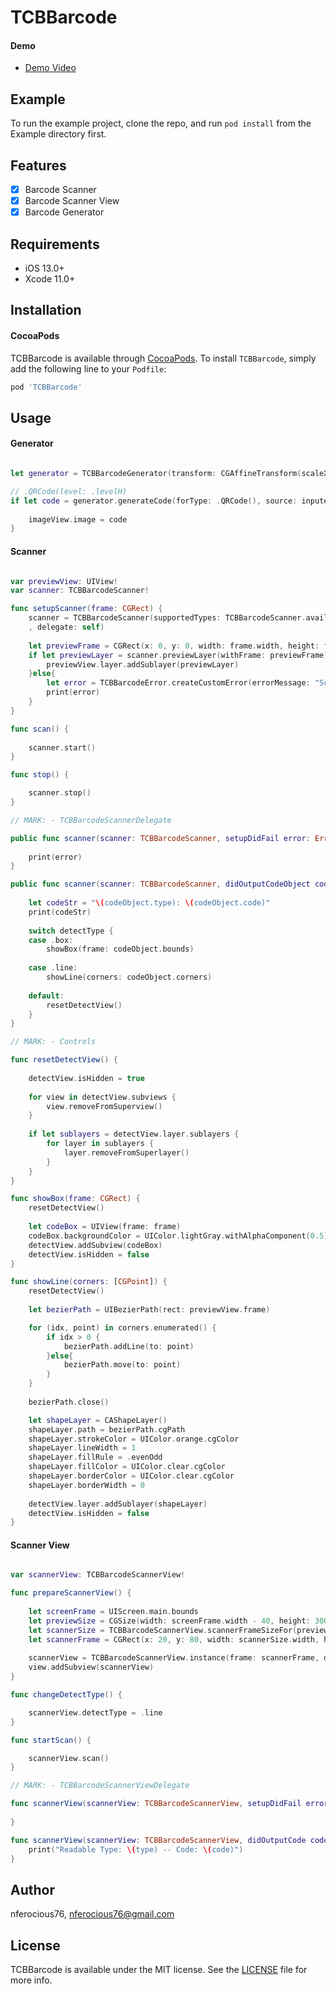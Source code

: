 # TCBBarcode

#### Demo
- [Demo Video]()

## Example

To run the example project, clone the repo, and run `pod install` from the Example directory first.

## Features

- [x] Barcode Scanner
- [x] Barcode Scanner View
- [x] Barcode Generator

## Requirements

- iOS 13.0+
- Xcode 11.0+

## Installation

#### CocoaPods
TCBBarcode is available through [CocoaPods](https://cocoapods.org). To install `TCBBarcode`, simply add the following line to your `Podfile`:

```ruby
pod 'TCBBarcode'
```
## Usage

#### Generator
```swift

let generator = TCBBarcodeGenerator(transform: CGAffineTransform(scaleX: 10, y: 10))

// .QRCode(level: .levelH)
if let code = generator.generateCode(forType: .QRCode(), source: inputeTxtFld.text!.cleanString) {
    
    imageView.image = code
}

```

#### Scanner
```swift

var previewView: UIView!
var scanner: TCBBarcodeScanner!

func setupScanner(frame: CGRect) {
    scanner = TCBBarcodeScanner(supportedTypes: TCBBarcodeScanner.availableTypes, playSoundOnSuccess: true
    , delegate: self)
    
    let previewFrame = CGRect(x: 0, y: 0, width: frame.width, height: frame.height - TCBBarcodeScannerView.codeLblHeight)
    if let previewLayer = scanner.previewLayer(withFrame: previewFrame) {
        previewView.layer.addSublayer(previewLayer)
    }else{
        let error = TCBBarcodeError.createCustomError(errorMessage: "Scanner preview configuration failed")
        print(error)
    }
}

func scan() {
    
    scanner.start()
}

func stop() {

    scanner.stop()
}

// MARK: - TCBBarcodeScannerDelegate

public func scanner(scanner: TCBBarcodeScanner, setupDidFail error: Error) {
    
    print(error)
}

public func scanner(scanner: TCBBarcodeScanner, didOutputCodeObject codeObject: TCBBarcodeScanner.CodeObject) {
    
    let codeStr = "\(codeObject.type): \(codeObject.code)"
    print(codeStr)
    
    switch detectType {
    case .box:
        showBox(frame: codeObject.bounds)
        
    case .line:
        showLine(corners: codeObject.corners)
        
    default:
        resetDetectView()
    }
}

// MARK: - Controls

func resetDetectView() {
    
    detectView.isHidden = true
    
    for view in detectView.subviews {
        view.removeFromSuperview()
    }
    
    if let sublayers = detectView.layer.sublayers {
        for layer in sublayers {
            layer.removeFromSuperlayer()
        }
    }
}

func showBox(frame: CGRect) {
    resetDetectView()
    
    let codeBox = UIView(frame: frame)
    codeBox.backgroundColor = UIColor.lightGray.withAlphaComponent(0.5)
    detectView.addSubview(codeBox)
    detectView.isHidden = false
}

func showLine(corners: [CGPoint]) {
    resetDetectView()
    
    let bezierPath = UIBezierPath(rect: previewView.frame)

    for (idx, point) in corners.enumerated() {
        if idx > 0 {
            bezierPath.addLine(to: point)
        }else{
            bezierPath.move(to: point)
        }
    }
    
    bezierPath.close()

    let shapeLayer = CAShapeLayer()
    shapeLayer.path = bezierPath.cgPath
    shapeLayer.strokeColor = UIColor.orange.cgColor
    shapeLayer.lineWidth = 1
    shapeLayer.fillRule = .evenOdd
    shapeLayer.fillColor = UIColor.clear.cgColor
    shapeLayer.borderColor = UIColor.clear.cgColor
    shapeLayer.borderWidth = 0
    
    detectView.layer.addSublayer(shapeLayer)
    detectView.isHidden = false
}

```

#### Scanner View
```swift

var scannerView: TCBBarcodeScannerView!

func prepareScannerView() {
    
    let screenFrame = UIScreen.main.bounds
    let previewSize = CGSize(width: screenFrame.width - 40, height: 300)
    let scannerSize = TCBBarcodeScannerView.scannerFrameSizeFor(previewFrameSize: previewSize)
    let scannerFrame = CGRect(x: 20, y: 80, width: scannerSize.width, height: scannerSize.height)
    
    scannerView = TCBBarcodeScannerView.instance(frame: scannerFrame, delegate: self)
    view.addSubview(scannerView)
}

func changeDetectType() {

    scannerView.detectType = .line
}

func startScan() {

    scannerView.scan()
}

// MARK: - TCBBarcodeScannerViewDelegate

func scannerView(scannerView: TCBBarcodeScannerView, setupDidFail error: Error) {
    
}

func scannerView(scannerView: TCBBarcodeScannerView, didOutputCode code: String, codeType type: String) {
    print("Readable Type: \(type) -- Code: \(code)")
}

```

## Author

nferocious76, nferocious76@gmail.com

## License

TCBBarcode is available under the MIT license. See the [LICENSE](https://github.com/TheCodingBug/TCBBarcode/blob/master/LICENSE) file for more info.
